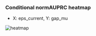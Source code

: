 ### Conditional normAUPRC heatmap

- X: eps_current, Y: gap_mu

![heatmap](/home/elicer/project_0814_2/results/20250816-124520/holdout/conditional_heatmap_eps_current_vs_gap_mu.png)
